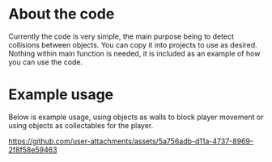 # About the code
Currently the code is very simple, the main purpose being to detect collisions between objects. You can copy it into projects to use as desired.
Nothing within main function is needed, it is included as an example of how you can use the code.

# Example usage
Below is example usage, using objects as walls to block player movement or using objects as collectables for the player.

https://github.com/user-attachments/assets/5a756adb-d11a-4737-8969-2f8f58e59463

